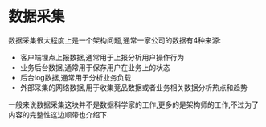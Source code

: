 # 数据采集

数据采集很大程度上是一个架构问题,通常一家公司的数据有4种来源:


+ 客户端埋点上报数据,通常用于上报分析用户操作行为
+ 业务后台数据,通常用于保存用户在业务上的状态
+ 后台log数据,通常用于分析业务负载
+ 外部采集的网络数据,用于收集竞品数据或者业务相关数据分析热点和趋势

一般来说数据采集这块并不是数据科学家的工作,更多的是架构师的工作,不过为了内容的完整性这边顺带也介绍下.